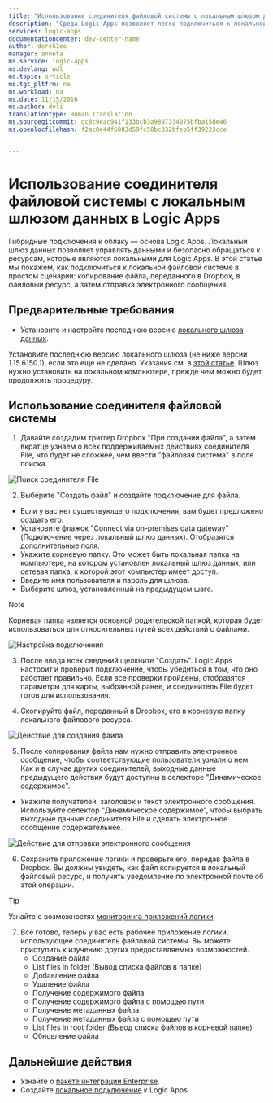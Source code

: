 ```yaml
---
title: "Использование соединителя файловой системы с локальным шлюзом данных в Logic Apps | Документация Майкрософт"
description: "Среда Logic Apps позволяет легко подключиться к локальной файловой системе в ходе рабочего процесса."
services: logic-apps
documentationcenter: dev-center-name
author: derek1ee
manager: anneta
ms.service: logic-apps
ms.devlang: wdl
ms.topic: article
ms.tgt_pltfrm: na
ms.workload: na
ms.date: 11/15/2016
ms.author: deli
translationtype: Human Translation
ms.sourcegitcommit: dc8c9eac941f133bcb3a9807334075bfba15de46
ms.openlocfilehash: f2ac0e44f6083d59fc58bc332bfeb5ff39223cce


---
```

# <a name="use-file-system-connector-with-on-premises-data-gateway"></a>Использование соединителя файловой системы с локальным шлюзом данных в Logic Apps

Гибридные подключения к облаку — основа Logic Apps. Локальный шлюз данных позволяет управлять данными и безопасно обращаться к ресурсам, которые являются локальными для Logic Apps. В этой статье мы покажем, как подключиться к локальной файловой системе в простом сценарии: копирование файла, переданного в Dropbox, в файловый ресурс, а затем отправка электронного сообщения.

## <a name="prerequisites"></a>Предварительные требования
- Установите и настройте последнюю версию [локального шлюза данных](https://www.microsoft.com/en-us/download/details.aspx?id=53127).

 Установите последнюю версию локального шлюза (не ниже версии 1.15.6150.1), если это еще не сделано. Указания см. в [этой статье](http://aka.ms/logicapps-gateway). Шлюз нужно установить на локальном компьютере, прежде чем можно будет продолжить процедуру.

## <a name="use-file-system-connector"></a>Использование соединителя файловой системы

1. Давайте создадим триггер Dropbox "При создании файла", а затем вкратце узнаем о всех поддерживаемых действиях соединителя File, что будет не сложнее, чем ввести "файловая система" в поле поиска.

 ![Поиск соединителя File](media/logic-apps-using-file-connector/search-file-connector.png)

2. Выберите "Создать файл" и создайте подключение для файла.
 - Если у вас нет существующего подключения, вам будет предложено создать его.
 - Установите флажок "Connect via on-premises data gateway" (Подключение через локальный шлюз данных). Отобразятся дополнительные поля.
 - Укажите корневую папку. Это может быть локальная папка на компьютере, на котором установлен локальный шлюз данных, или сетевая папка, к которой этот компьютер имеет доступ.
 - Введите имя пользователя и пароль для шлюза.
 - Выберите шлюз, установленный на предыдущем шаге.
    
 > [!NOTE]
 > Корневая папка является основной родительской папкой, которая будет использоваться для относительных путей всех действий с файлами.

 ![Настройка подключения](media/logic-apps-using-file-connector/create-file.png)

3. После ввода всех сведений щелкните "Создать". Logic Apps настроит и проверит подключение, чтобы убедиться в том, что оно работает правильно. Если все проверки пройдены, отобразятся параметры для карты, выбранной ранее, и соединитель File будет готов для использования.

4. Скопируйте файл, переданный в Dropbox, его в корневую папку локального файлового ресурса.

 ![Действие для создания файла](media/logic-apps-using-file-connector/create-file-filled.png)

5. После копирования файла нам нужно отправить электронное сообщение, чтобы соответствующие пользователи узнали о нем. Как и в случае других соединителей, выходные данные предыдущего действия будут доступны в селекторе "Динамическое содержимое".
 - Укажите получателей, заголовок и текст электронного сообщения. Используйте селектор "Динамическое содержимое", чтобы выбрать выходные данные соединителя File и сделать электронное сообщение содержательнее.

 ![Действие для отправки электронного сообщения](media/logic-apps-using-file-connector/send-email.png)

6. Сохраните приложение логики и проверьте его, передав файла в Dropbox. Вы должны увидеть, как файл копируется в локальный файловый ресурс, и получить уведомление по электронной почте об этой операции.
 > [!TIP]
 > Узнайте о возможностях [мониторинга приложений логики](../logic-apps/logic-apps-monitor-your-logic-apps.md).

7. Все готово, теперь у вас есть рабочее приложение логики, использующее соединитель файловой системы. Вы можете приступить к изучению других предоставляемых возможностей.
    - Создание файла
    - List files in folder (Вывод списка файлов в папке)
    - Добавление файла
    - Удаление файла
    - Получение содержимого файла
    - Получение содержимого файла с помощью пути
    - Получение метаданных файла
    - Получение метаданных файла с помощью пути
    - List files in root folder (Вывод списка файлов в корневой папке)
    - Обновление файла

## <a name="next-steps"></a>Дальнейшие действия
- Узнайте о [пакете интеграции Enterprise](../logic-apps/logic-apps-enterprise-integration-overview.md). 
- Создайте [локальное подключение](../logic-apps/logic-apps-gateway-connection.md) к Logic Apps.



<!--HONumber=Jan17_HO3-->



